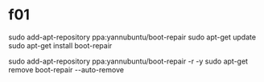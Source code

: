 # f01

sudo add-apt-repository ppa:yannubuntu/boot-repair
sudo apt-get update
sudo apt-get install boot-repair

sudo add-apt-repository ppa:yannubuntu/boot-repair -r -y
sudo apt-get remove boot-repair --auto-remove

